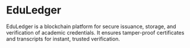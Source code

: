 # EduLedger
EduLedger is a blockchain platform for secure issuance, storage, and verification of academic credentials. It ensures tamper-proof certificates and transcripts for instant, trusted verification.

